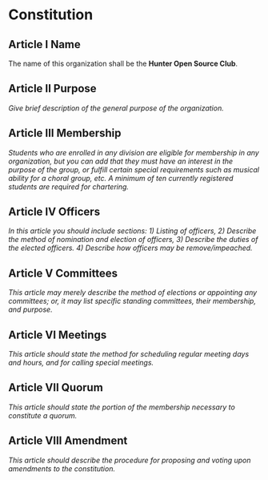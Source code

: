 # Constitution
## Article I Name
The name of this organization shall be the **Hunter Open Source Club**.
## Article II Purpose
*Give brief description of the general purpose of the organization.*
## Article III Membership
*Students who are enrolled in any division are eligible for membership in any organization, but you can add that they must have an interest in the purpose of the group, or fulfill certain special requirements such as musical ability for a choral group, etc. A minimum of ten currently registered students are required for chartering.*
## Article IV Officers
*In this article you should include sections: 1) Listing of officers, 2) Describe the method of nomination and election of officers, 3) Describe the duties of the elected officers. 4) Describe how officers may be remove/impeached.*
## Article V Committees
*This article may merely describe the method of elections or appointing any committees; or, it may list specific standing committees, their membership, and purpose.*
## Article VI Meetings
*This article should state the method for scheduling regular meeting days and hours, and for calling special meetings.*
## Article VII Quorum
*This article should state the portion of the membership necessary to constitute a quorum.*
## Article VIII Amendment
*This article should describe the procedure for proposing and voting upon amendments to the constitution.*